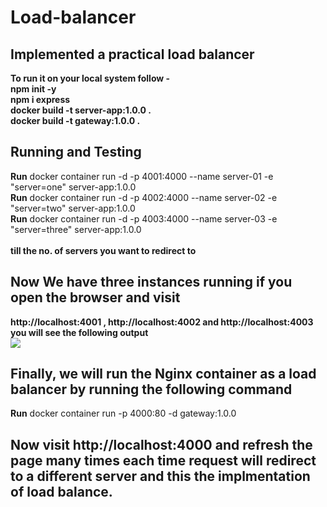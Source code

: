 # Load-balancer
## Implemented a practical load balancer
**To run it on your local system follow -** <br/>
**npm init -y** <br/>
**npm i express** <br/>
**docker build -t server-app:1.0.0 .** <br/>
**docker build -t gateway:1.0.0 .** <br/>

## Running and Testing
**Run** docker container run -d -p 4001:4000 --name server-01 -e "server=one" server-app:1.0.0 <br/>
**Run** docker container run -d -p 4002:4000 --name server-02 -e "server=two" server-app:1.0.0 <br/>
**Run** docker container run -d -p 4003:4000 --name server-03 -e "server=three" server-app:1.0.0 <br/><br/>
**till the no. of servers you want to redirect to** <br/>

## Now We have three instances running if you open the browser and visit 
**http://localhost:4001 , http://localhost:4002 and http://localhost:4003 you will see the following output** <br/>
<img src="https://tech-hour.com/uploads/images/1604263477440-servers.png" />

## Finally, we will run the Nginx container as a load balancer by running the following command <br/>
**Run** docker container run -p 4000:80 -d gateway:1.0.0 <br/>
## Now visit http://localhost:4000 and refresh the page many times each time request will redirect to a different server and this the implmentation of load balance.
